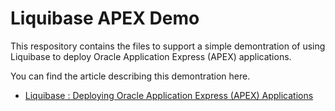 # Liquibase APEX Demo

This respository contains the files to support a simple demontration of using Liquibase to deploy Oracle Application Express (APEX) applications.

You can find the article describing this demontration here.

* [Liquibase : Deploying Oracle Application Express (APEX) Applications](https://oracle-base.com/articles/misc/liquibase-deploying-oracle-application-express-apex-applications)
